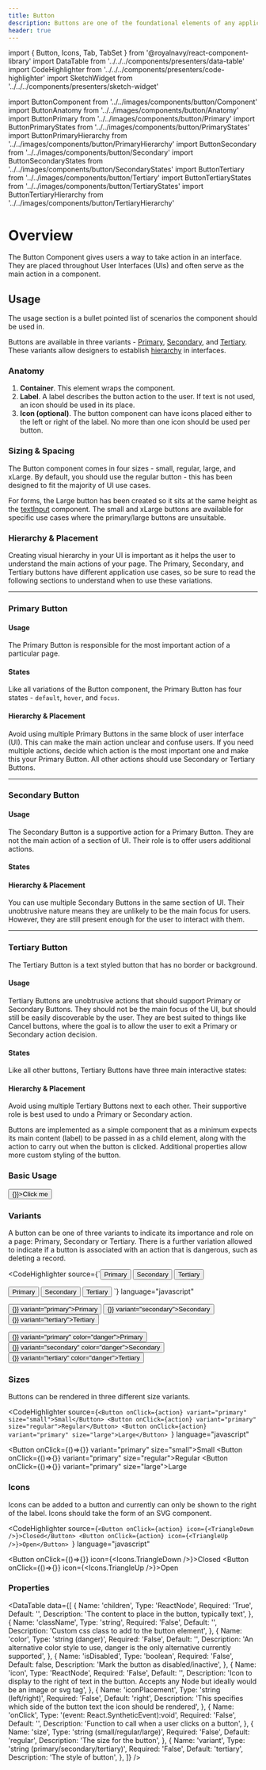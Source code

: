 ```yaml
---
title: Button
description: Buttons are one of the foundational elements of any application.
header: true
---
```


import { Button, Icons, Tab, TabSet } from '@royalnavy/react-component-library'
import DataTable from '../../../components/presenters/data-table'
import CodeHighlighter from '../../../components/presenters/code-highlighter'
import SketchWidget from '../../../components/presenters/sketch-widget'

import ButtonComponent from '../../images/components/button/Component'
import ButtonAnatomy from '../../images/components/button/Anatomy'
import ButtonPrimary from '../../images/components/button/Primary'
import ButtonPrimaryStates from '../../images/components/button/PrimaryStates'
import ButtonPrimaryHierarchy from '../../images/components/button/PrimaryHierarchy'
import ButtonSecondary from '../../images/components/button/Secondary'
import ButtonSecondaryStates from '../../images/components/button/SecondaryStates'
import ButtonTertiary from '../../images/components/button/Tertiary'
import ButtonTertiaryStates from '../../images/components/button/TertiaryStates'
import ButtonTertiaryHierarchy from '../../images/components/button/TertiaryHierarchy'

# Overview

The Button Component gives users a way to take action in an interface. They are placed throughout User Interfaces (UIs) and often serve as the main action in a component.

<ButtonComponent />

## Usage
The usage section is a bullet pointed list of scenarios the component should be used in.

<TabSet>
  <Tab title="Design">

<SketchWidget name="Button" href="/design-system.sketch" />

Buttons are available in three variants - [Primary](#primary), [Secondary](#secondary), and [Tertiary](#tertiary). These variants allow designers to establish [hierarchy](#hierarchy) in interfaces.

### Anatomy
<ButtonAnatomy />

1. **Container**. This element wraps the component.
2. **Label**. A label describes the button action to the user. If text is not used, an icon should be used in its place.
3. **Icon (optional)**. The button component can have icons placed either to the left or right of the label. No more than one icon should be used per button.

### Sizing & Spacing
The Button component comes in four sizes - small, regular, large, and xLarge.
By default, you should use the regular button - this has been designed to fit the majority of UI use cases. 

For forms, the Large button has been created so it sits at the same height as the [textInput](/components/textInput) component. The small and xLarge buttons are available for specific use cases where the primary/large buttons are unsuitable.

### Hierarchy & Placement
Creating visual hierarchy in your UI is important as it helps the user to understand the main actions of your page. The Primary, Secondary, and Tertiary buttons have different application use cases, so be sure to read the following sections to understand when to use these variations.

---

### Primary Button

<ButtonPrimary />

#### Usage
The Primary Button is responsible for the most important action of a particular page.

#### States
Like all variations of the Button component, the Primary Button has four states - `default`, `hover`, and `focus`.

<ButtonPrimaryStates />

#### Hierarchy & Placement
Avoid using multiple Primary Buttons in the same block of user interface (UI). This can make the main action unclear and confuse users. If you need multiple actions, decide which action is the most important one and make this your Primary Button. All other actions should use Secondary or Tertiary Buttons.

<ButtonPrimaryHierarchy />

---

### Secondary Button
<ButtonSecondary />

#### Usage
The Secondary Button is a supportive action for a Primary Button. They are not the main action of a section of UI. Their role is to offer users additional actions.

#### States
<ButtonSecondaryStates />

#### Hierarchy & Placement
You can use multiple Secondary Buttons in the same section of UI. Their unobtrusive nature means they are unlikely to be the main focus for users. However, they are still present enough for the user to interact with them.

---

### Tertiary Button
The Tertiary Button is a text styled button that has no border or background.
<ButtonTertiary />

#### Usage
Tertiary Buttons are unobtrusive actions that should support Primary or Secondary Buttons. They should not be the main focus of the UI, but should still be easily discoverable by the user. They are best suited to things like Cancel buttons, where the goal is to allow the user to exit a Primary or Secondary action decision.

#### States
Like all other buttons, Tertiary Buttons have three main interactive states:
<ButtonTertiaryStates />

#### Hierarchy & Placement
Avoid using multiple Tertiary Buttons next to each other. Their supportive role is best used to undo a Primary or Secondary action.

<ButtonTertiaryHierarchy />

</Tab>

<Tab title="Develop">

Buttons are implemented as a simple component that as a minimum expects its main content (label) to be passed in as a child element, along with the action to carry out when the button is clicked. Additional properties allow more custom styling of the button.

### Basic Usage

<CodeHighlighter source="<Button onClick={onClickHandler}>Click me</Button>" language="javascript">
  <Button onClick={() => {}}>Click me</Button>
</CodeHighlighter>

### Variants
A button can be one of three variants to indicate its importance and role on a page: Primary, Secondary or Tertiary. There is a further variation allowed to indicate if a button is associated with an action that is dangerous, such as deleting a record.

<CodeHighlighter 
source={`<Button onClick={action} variant="primary">Primary</Button>
<Button onClick={action} variant="secondary">Secondary</Button>
<Button onClick={action} variant="tertiary">Tertiary</Button>

<Button onClick={action} variant="primary" color="danger">Primary</Button>
<Button onClick={action} variant="secondary" color="danger">Secondary</Button>
<Button onClick={action} variant="tertiary" color="danger">Tertiary</Button>
`} language="javascript"
>
  <p>
    <Button onClick={()=>{}} variant="primary">Primary</Button>
    <Button onClick={()=>{}} variant="secondary">Secondary</Button>
    <Button onClick={()=>{}} variant="tertiary">Tertiary</Button>
  </p>
  <p>
    <Button onClick={()=>{}} variant="primary" color="danger">Primary</Button>
    <Button onClick={()=>{}} variant="secondary" color="danger">Secondary</Button>
    <Button onClick={()=>{}} variant="tertiary" color="danger">Tertiary</Button>
  </p>
</CodeHighlighter>

### Sizes
Buttons can be rendered in three different size variants.

<CodeHighlighter source={`<Button onClick={action} variant="primary" size="small">Small</Button>
<Button onClick={action} variant="primary" size="regular">Regular</Button>
<Button onClick={action} variant="primary" size="large">Large</Button>
`} language="javascript"
>
  <Button onClick={()=>{}} variant="primary" size="small">Small</Button>
  <Button onClick={()=>{}} variant="primary" size="regular">Regular</Button>
  <Button onClick={()=>{}} variant="primary" size="large">Large</Button>
</CodeHighlighter>


### Icons
Icons can be added to a button and currently can only be shown to the right of the label. Icons should take the form of an SVG component.

<CodeHighlighter 
source={`<Button onClick={action} icon={<TriangleDown />}>Closed</Button>
<Button onClick={action} icon={<TriangleUp />}>Open</Button>
`} language="javascript"
>
  <Button onClick={()=>{}} icon={<Icons.TriangleDown />}>Closed</Button>
  <Button onClick={()=>{}} icon={<Icons.TriangleUp />}>Open</Button>
</CodeHighlighter>

### Properties
<DataTable data={[
  {
    Name: 'children',
    Type: 'ReactNode',
    Required: 'True',
    Default: '',
    Description: 'The content to place in the button, typically text',
  },
  {
    Name: 'className',
    Type: 'string',
    Required: 'False',
    Default: '',
    Description: 'Custom css class to add to the button element',
  },
  {
    Name: 'color',
    Type: 'string (danger)',
    Required: 'False',
    Default: '',
    Description: 'An alternative color style to use, danger is the only alternative currently supported',
  },
  {
    Name: 'isDisabled',
    Type: 'boolean',
    Required: 'False',
    Default: false,
    Description: 'Mark the button as disabled/inactive',
  },
  {
    Name: 'icon',
    Type: 'ReactNode',
    Required: 'False',
    Default: '',
    Description: 'Icon to display to the right of text in the button. Accepts any Node but ideally would be an image or svg tag',
  },
  {
    Name: 'iconPlacement',
    Type: 'string (left/right)',
    Required: 'False',
    Default: 'right',
    Description: 'This specifies which side of the button text the icon should be rendered',
  },
  {
    Name: 'onClick',
    Type: '(event: React.SyntheticEvent):void',
    Required: 'False',
    Default: '',
    Description: 'Function to call when a user clicks on a button',
  },
  {
    Name: 'size',
    Type: 'string (small/regular/large)',
    Required: 'False',
    Default: 'regular',
    Description: 'The size for the button',
  },
  {
    Name: 'variant',
    Type: 'string (primary/secondary/tertiary)',
    Required: 'False',
    Default: 'tertiary',
    Description: 'The style of button',
  },
]} />

</Tab>
</TabSet>
